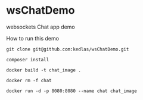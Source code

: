 # wsChatDemo
websockets Chat app demo

How to run this demo

```
git clone git@github.com:kedlas/wsChatDemo.git

composer install

docker build -t chat_image .

docker rm -f chat

docker run -d -p 8080:8080 --name chat chat_image
```